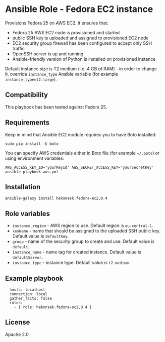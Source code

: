 Ansible Role - Fedora EC2 instance
=========

Provisions Fedora 25 on AWS EC2. It ensures that:
- Fedora 25 AWS EC2 node is provisioned and started
- public SSH key is uploaded and assigned to provisioned EC2 node
- EC2 security group firewall has been configured to accept only SSH traffic
- OpenSSH server is up and running
- Ansible-friendly version of Python is installed on provisioned instance

Default instance size is T2 medium (i.e. 4 GB of RAM) - in order to change it, override `instance_type` Ansible variable (for example `instance_type=t2.large`).

## Compatibility

This playbook has been tested against Fedora 25.

## Requirements

Keep in mind that Ansible EC2 module requires you to have Boto installed: 

    sudo pip install -U boto

You can specify AWS credentials either in Boto file (for example `~/.boto`) or using environment variables:
    
    AWS_ACCESS_KEY_ID='yourKeyId' AWS_SECRET_ACCESS_KEY='yourSecretKey' ansible-playbook aws.yml

## Installation 

    ansible-galaxy install hekonsek.fedora-ec2,0.4

## Role variables

- `instance_region` - AWS region to use. Default region is `eu-central-1`.
- `keyName` - name that should be assigned to the uploaded SSH public key. Default value is `defaultKey`.
- `group` - name of the security group to create and use. Default value is `default`.
- `instance_name` - name tag for created instance. Default value is `defaultServer`.
- `instance_type` - instance type. Default value is `t2.medium`.

## Example playbook

```
- hosts: localhost
  connection: local
  gather_facts: false
  roles:
    - { role: hekonsek.fedora-ec2,0.4 }
```

## License

Apache 2.0